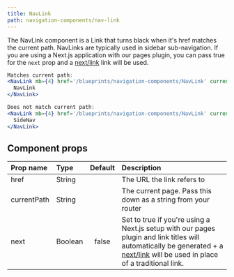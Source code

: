 ```yaml
---
title: NavLink
path: navigation-components/nav-link
---
```


The NavLink component is a Link that turns black when it's href matches the current path. NavLinks are typically used in sidebar sub-navigation. If you are using a Next.js application with our pages plugin, you can pass true for the `next` prop and a [next/link](https://github.com/zeit/next.js/#with-link) link will be used.


```.jsx
Matches current path:
<NavLink mb={4} href='/blueprints/navigation-components/NavLink' currentPath='/blueprints/navigation-components/NavLink'>
  NavLink
</NavLink>

Does not match current path:
<NavLink mb={4} href='/blueprints/navigation-components/NavLink' currentPath='/blueprints/navigation-components/SideNav'>
  SideNav
</NavLink>
```

## Component props

| Prop name | Type | Default | Description |
| :- | :- | :-: | :- |
| href | String | | The URL the link refers to |
| currentPath | String | | The current page. Pass this down as a string from your router |
| next | Boolean| false | Set to true if you're using a Next.js setup with our pages plugin and link titles will automatically be generated + a [next/link](https://github.com/zeit/next.js/#with-link) will be used in place of a traditional link. |
